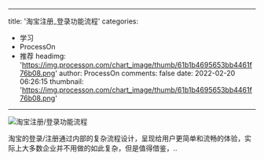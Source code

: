 
---
title: '淘宝注册_登录功能流程'
categories: 
 - 学习
 - ProcessOn
 - 推荐
headimg: 'https://img.processon.com/chart_image/thumb/61b1b4695653bb4461f76b08.png'
author: ProcessOn
comments: false
date: 2022-02-20 06:26:15
thumbnail: 'https://img.processon.com/chart_image/thumb/61b1b4695653bb4461f76b08.png'
---

<div>   
<img class="thumb" alt="淘宝注册/登录功能流程" src="https://img.processon.com/chart_image/thumb/61b1b4695653bb4461f76b08.png" referrerpolicy="no-referrer">
<p>淘宝的登录/注册通过内部的复杂流程设计，呈现给用户更简单和流畅的体验，实际上大多数企业并不用做的如此复杂，但是值得借鉴，..</p>  
</div>
            